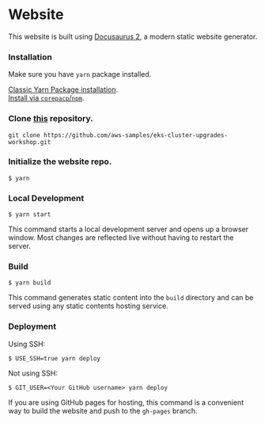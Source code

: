 # Website

This website is built using [Docusaurus 2](https://docusaurus.io/), a modern static website generator.

### Installation

Make sure you have `yarn` package installed. 

[Classic Yarn Package installation](https://classic.yarnpkg.com/lang/en/docs/install/).  
[Install via `corepacp`/`npm`](https://yarnpkg.com/getting-started/install).  

### Clone [this](https://github.com/aws-samples/eks-cluster-upgrades-workshop) repository.

```
git clone https://github.com/aws-samples/eks-cluster-upgrades-workshop.git
```

### Initialize the website repo.

```
$ yarn
```

### Local Development

```
$ yarn start
```

This command starts a local development server and opens up a browser window. Most changes are reflected live without having to restart the server.

### Build

```
$ yarn build
```

This command generates static content into the `build` directory and can be served using any static contents hosting service.

### Deployment

Using SSH:

```
$ USE_SSH=true yarn deploy
```

Not using SSH:

```
$ GIT_USER=<Your GitHub username> yarn deploy
```

If you are using GitHub pages for hosting, this command is a convenient way to build the website and push to the `gh-pages` branch.
